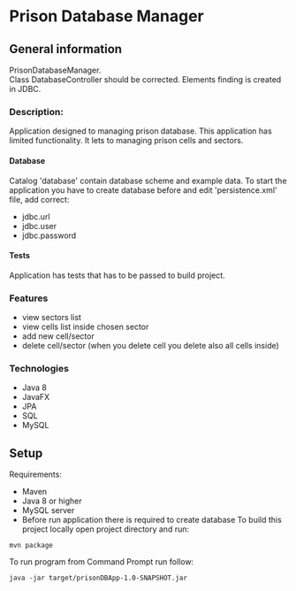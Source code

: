 # Prison Database Manager

## General information
PrisonDatabaseManager. <br/>
Class DatabaseController should be corrected. Elements finding is created in JDBC.

### Description:
Application designed to managing prison database. This application has limited functionality. It lets to managing prison cells and sectors.

#### Database
Catalog 'database' contain database scheme and example data.
To start the application you have to create database before and edit 'persistence.xml' file, add correct:
- jdbc.url
- jdbc.user
- jdbc.password

#### Tests
Application has tests that has to be passed to build project.

### Features
- view sectors list
- view cells list inside chosen sector
- add new cell/sector
- delete cell/sector (when you delete cell you delete also all cells inside)

### Technologies
- Java 8
- JavaFX
- JPA
- SQL
- MySQL

## Setup
Requirements:
- Maven
- Java 8 or higher
- MySQL server
- Before run application there is required to create database
To build this project locally open project directory and run:
```
mvn package
```
To run program from Command Prompt run follow: 
```
java -jar target/prisonDBApp-1.0-SNAPSHOT.jar
```
